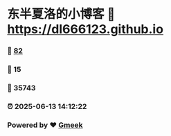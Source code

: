 # 东半夏洛的小博客 :link: https://dl666123.github.io 
### :page_facing_up: [82](https://dl666123.github.io/tag.html) 
### :speech_balloon: 15 
### :hibiscus: 35743 
### :alarm_clock: 2025-06-13 14:12:22 
### Powered by :heart: [Gmeek](https://github.com/Meekdai/Gmeek)
